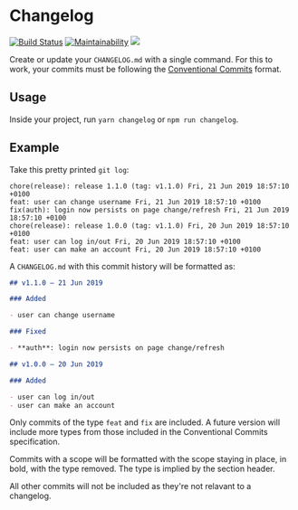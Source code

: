 # Changelog

[![Build Status](https://travis-ci.com/ibrahimbutt/changelog.svg?branch=master)](https://travis-ci.com/ibrahimbutt/changelog) [![Maintainability](https://api.codeclimate.com/v1/badges/2a51ff08766a58fabcdd/maintainability)](https://codeclimate.com/github/ibrahimbutt/changelog/maintainability) <a href="https://codeclimate.com/github/ibrahimbutt/changelog/test_coverage"><img src="https://api.codeclimate.com/v1/badges/2a51ff08766a58fabcdd/test_coverage" /></a>

Create or update your `CHANGELOG.md` with a single command. For this to work, your commits must be following the [Conventional Commits](www.conventionalcommits.org) format.

## Usage

Inside your project, run `yarn changelog` or `npm run changelog`.

## Example

Take this pretty printed `git log`:

```shell
chore(release): release 1.1.0 (tag: v1.1.0) Fri, 21 Jun 2019 18:57:10 +0100
feat: user can change username Fri, 21 Jun 2019 18:57:10 +0100
fix(auth): login now persists on page change/refresh Fri, 21 Jun 2019 18:57:10 +0100
chore(release): release 1.0.0 (tag: v1.1.0) Fri, 20 Jun 2019 18:57:10 +0100
feat: user can log in/out Fri, 20 Jun 2019 18:57:10 +0100
feat: user can make an account Fri, 20 Jun 2019 18:57:10 +0100
```

A `CHANGELOG.md` with this commit history will be formatted as:

```markdown
## v1.1.0 – 21 Jun 2019

### Added

- user can change username

### Fixed

- **auth**: login now persists on page change/refresh

## v1.0.0 – 20 Jun 2019

### Added

- user can log in/out
- user can make an account
```

Only commits of the type `feat` and `fix` are included. A future version will include more types from those included in the Conventional Commits specification.

Commits with a scope will be formatted with the scope staying in place, in bold, with the type removed. The type is implied by the section header.

All other commits will not be included as they're not relavant to a changelog.
